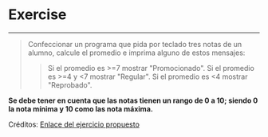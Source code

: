 # Exercise
___

> Confeccionar un programa que pida por teclado tres notas de un alumno, calcule el promedio e imprima alguno de estos mensajes:
>>Si el promedio es >=7 mostrar "Promocionado".
>>Si el promedio es >=4 y <7 mostrar "Regular".
>>Si el promedio es <4 mostrar "Reprobado".

**Se debe tener en cuenta que las notas tienen un rango de 0 a 10; siendo 0 la nota mínima y 10 como las nota máxima.**


Créditos: [Enlace del ejercicio propuesto](https://www.tutorialesprogramacionya.com/pythonya/detalleconcepto.php?punto=7&codigo=7&inicio=0)